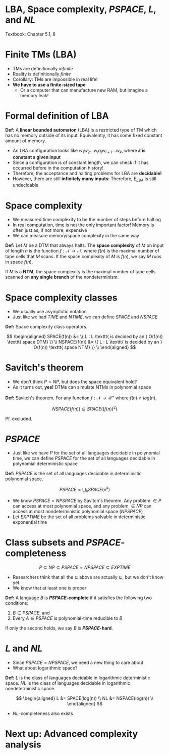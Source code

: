 
# LBA, Space complexity, $PSPACE$, $L$, and $NL$

Textbook: Chapter 5.1, 8

# Finite TMs (LBA)

- TMs are definitionally *infinite*
- Reality is definitionally *finite*
- Corollary: TMs are impossible in real life!
- **We have to use a finite-sized tape**
    - Or a computer that can manufacture new RAM, but imagine a
        memory leak!

# Formal definition of LBA

**Def:** A **linear bounded automaton** (LBA) is a restricted
type of TM which has no memory outside of its input.
Equivalently, it has some fixed constant amount of memory.

- An LBA configuration looks like
    $w_1 w_2 \ldots w_i q_j w_{i + 1} \ldots w_k$, where
    **$k$ is constant a given input**
- Since a configuration is of constant length, we can check if
    it has occurred before in the computation history!
- Therefore, the acceptance and halting problems for LBA are
    **decidable!**
- However, there are still **infinitely many inputs**:
    Therefore, $E_{LBA}$ is still undecidable

# Space complexity

- We measured time complexity to be the number of steps before
    halting
- In real computation, time is not the only important factor!
    Memory is often just as, if not more, expensive
- We can measure memory/space complexity in the same way

**Def:** Let $M$ be a DTM that always halts. The
**space complexity** of $M$ on input of length $n$ is the
function $f: \mathcal{N} \to \mathcal{N}$, where $f(n)$ is the
maximal number of tape cells that $M$ scans. If the space
complexity of $M$ is $f(n)$, we say $M$ runs in space $f(n)$.

If $M$ is a **NTM**, the space complexity is the maximal number
of tape cells scanned on **any single branch** of the
nondeterminism.

# Space complexity classes

- We usually use asymptotic notation
- Just like we had $TIME$ and $NTIME$, we can define $SPACE$ and
    $NSPACE$

**Def:** Space complexity class operators.

$$
\begin{aligned}
SPACE(f(n))  &= \{ L : L \texttt{ is decided by an }
    O(f(n)) \texttt{ space DTM} \} \\
NSPACE(f(n)) &= \{ L : L \texttt{ is decided by an }
    O(f(n)) \texttt{ space NTM} \} \\
\end{aligned}
$$

# Savitch's theorem

- We don't think $P = NP$, but does the space equivalent hold?
- As it turns out, **yes!** DTMs can simulate NTMs in polynomial
    space

**Def:** Savitch's theorem. For any function
$f: \mathcal{N} \to \mathcal{R}^+$ where $f(n) \ge log(n)$,

$$
NSPACE(f(n)) \subseteq SPACE((f(n))^2)
$$

Pf. excluded.

# $PSPACE$

- Just like we have $P$ for the set of all languages decidable
    in polynomial time, we can define $PSPACE$ for the set of
    all languages decidable in polynomial deterministic space

**Def:** $PSPACE$ is the set of all languages decidable in
deterministic polynomial space.

$$
PSPACE = \bigcup_k SPACE(n^k)
$$

- We know $PSPACE = NPSPACE$ by Savitch's theorem. Any problem
    $\in P$ can access at most polynomial space, and any problem
    $\in NP$ can access at most nondeterministic polynomial
    space ($NPSPACE$)
- Let $EXPTIME$ be the set of all problems solvable in
    deterministic exponential time

# Class subsets and $PSPACE$-completeness

$$
P \subseteq NP \subseteq PSPACE = NPSPACE \subseteq EXPTIME
$$

- Researchers think that all the $\subseteq$ above are actually
    $\subsetneq$, but we don't know yet
- We know that at least one is proper

**Def:** A language $B$ is **$PSPACE$-complete** if it satisfies
the following two conditions:

1. $B \in PSPACE$, and
2. Every $A \in PSPACE$ is polynomial-time reducible to $B$

If only the second holds, we say $B$ is **$PSPACE$-hard**.

# $L$ and $NL$

- Since $PSPACE = NPSPACE$, we need a new thing to care about
- What about logarithmic space?

**Def:** $L$ is the class of languages decidable in logarithmic
deterministic space. $NL$ is the class of languages decidable in
logarithmic nondeterministic space.

$$
\begin{aligned}
    L &=  SPACE(log(n))  \\
    NL &= NSPACE(log(n)) \\
\end{aligned}
$$

- $NL$-completeness also exists

# Next up: Advanced complexity analysis
